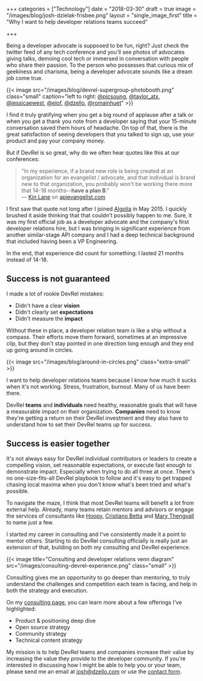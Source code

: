 +++
categories = ["Technology"]
date = "2018-03-30"
draft = true
image = "/images/blog/josh-dzielak-frisbee.png"
layout = "single_image_first"
title = "Why I want to help developer relations teams succeed"

+++

<boom>B</boom>eing a developer advocate is supposed to be fun, right? Just check the twitter feed of any tech conference and you'll see photos of advocates giving talks, demoing cool tech or immersed in conversation with people who share their passion. To the person who possesses that curious mix of geekiness and charisma, being a developer advocate sounds like a dream job come true.

{{< image src="/images/blog/devrel-supergroup-photobooth.png" class="small" caption="left to right: [@picsoung](https://twitter.com/picsoung), [@taylor_atx](https://twitter.com/taylor_atx), [@jessicaewest](https://twitter.com/jessicaewest), [@elof](https://twitter.com/elof), [@dzello](https://twitter.com/dzello), [@romainhuet](https://twitter.com/romainhuet)" >}}

I find it truly gratifying when you get a big round of applause after a talk or when you get a thank you note from a developer saying that your 15-minute conversation saved them hours of headache. On top of that, there is the great satisfaction of seeing developers that you talked to sign up, use your product and pay your company money.

But if DevRel is so great, why do we often hear quotes like this at our conferences:

> "In my experience, if a brand new role is being created at an organization for an evangelist / advocate, and that individual is brand new to that organization, you probably won't be working there more that 14-18 months--**have a plan B**." <br>— [Kin Lane](https://twitter.com/apievangelist) on [apievangelist.com](http://apievangelist.com/2016/03/07/the-70-platforms-with-job-postings-for-a-developer-evangelist-or-advocate-currently/)

I first saw that quote not long after I joined [Algolia](https;//algolia.com/) in May 2015. I quickly brushed it aside thinking that that couldn't possibly happen to me. Sure, it was my first official job as a developer advocate and the company's first developer relations hire, but I was bringing in significant experience from another similar-stage API company and I had a deep technical background that included having been a VP Engineering.

In the end, that experience did count for something: I lasted 21 months instead of 14-18.

## Success is not guaranteed

I made a lot of rookie DevRel mistakes:

- Didn't have a clear **vision**
- Didn't clearly set **expectations**
- Didn't measure the **impact**

Without these in place, a developer relation team is like a ship without a compass. Their efforts move them forward, sometimes at an impressive clip, but they don't stay pointed in one direction long enough and they end up going around in circles.

{{< image src="/images/blog/around-in-circles.png" class="extra-small" >}}

I want to help developer relations teams because I know how much it sucks when it's not working. Stress, frustration, burnout. Many of us have been there.

DevRel **teams** and **individuals** need healthy, reasonable goals that will have a measurable impact on their organization. **Companies** need to know they're getting a return on their DevRel investment and they also have to understand how to set their DevRel teams up for success.

## Success is easier together

It's not always easy for DevRel individual contributors or leaders to create a compelling vision, set reasonable expectations, or execute fast enough to demonstrate impact. Especially when trying to do all three at once. There's no one-size-fits-all DevRel playbook to follow and it's easy to get trapped chasing local maxima when you don't know what's been tried and what's possible.

To navigate the maze, I think that most DevRel teams will benefit a lot from external help. Already, many teams retain mentors and advisors or engage the services of consultants like [Hoopy](https://hoopy.io/), [Cristiano Betta](https://betta.io) and [Mary Thengvall](https://twitter.com/mary_grace) to name just a few.

I started my career in consulting and I've consistently made it a point to mentor others. Starting to do DevRel consulting officially is really just an extension of that, building on both my consulting and DevRel experience.

{{< image title="Consulting and developer relations venn diagram" src="/images/consulting-devrel-experience.png" class="small" >}}

Consulting gives me an opportunity to go deeper than mentoring, to truly understand the challenges and competition each team is facing, and help in both the strategy and execution.

On my [consulting page](/consulting), you can learn more about a few offerings I've highlighted:

- Product & positioning deep dive
- Open source strategy
- Community strategy
- Technical content strategy

My mission is to help DevRel teams and companies increase their value by increasing the value they provide to the developer community. If you're interested in discussing how I might be able to help you or your team, please send me an email at [josh@dzello.com](mailto:josh@dzello.com) or use the [contact form](/consulting/#contact).
